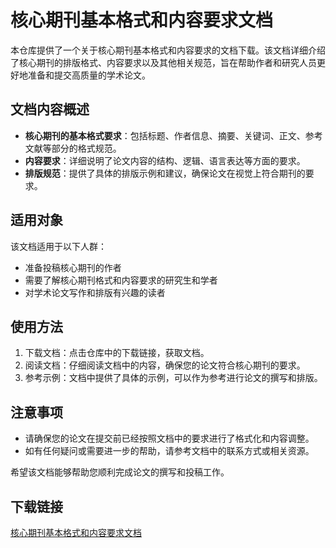 # 核心期刊基本格式和内容要求文档

本仓库提供了一个关于核心期刊基本格式和内容要求的文档下载。该文档详细介绍了核心期刊的排版格式、内容要求以及其他相关规范，旨在帮助作者和研究人员更好地准备和提交高质量的学术论文。

## 文档内容概述

- **核心期刊的基本格式要求**：包括标题、作者信息、摘要、关键词、正文、参考文献等部分的格式规范。
- **内容要求**：详细说明了论文内容的结构、逻辑、语言表达等方面的要求。
- **排版规范**：提供了具体的排版示例和建议，确保论文在视觉上符合期刊的要求。

## 适用对象

该文档适用于以下人群：

- 准备投稿核心期刊的作者
- 需要了解核心期刊格式和内容要求的研究生和学者
- 对学术论文写作和排版有兴趣的读者

## 使用方法

1. 下载文档：点击仓库中的下载链接，获取文档。
2. 阅读文档：仔细阅读文档中的内容，确保您的论文符合核心期刊的要求。
3. 参考示例：文档中提供了具体的示例，可以作为参考进行论文的撰写和排版。

## 注意事项

- 请确保您的论文在提交前已经按照文档中的要求进行了格式化和内容调整。
- 如有任何疑问或需要进一步的帮助，请参考文档中的联系方式或相关资源。

希望该文档能够帮助您顺利完成论文的撰写和投稿工作。

## 下载链接

[核心期刊基本格式和内容要求文档](https://pan.quark.cn/s/9ba3f0d513be)